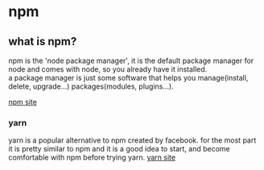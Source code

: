 # npm

## what is npm?

npm is the 'node package manager', it is the default package manager for node and
comes with node, so you already have it installed.  
a package manager is just some software that helps you manage(install, delete, upgrade...) packages(modules, plugins...).

[npm site](https://www.npmjs.com/)

### yarn

yarn is a popular alternative to npm created by facebook. for the most part it
is pretty similar to npm and it is a good idea to start, and become comfortable
with npm before trying yarn.
[yarn site](https://yarnpkg.com/en/)

